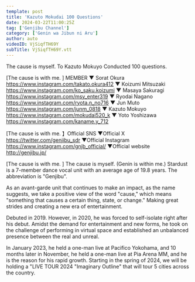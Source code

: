 ```yaml
---
template: post
title: 'Kazuto Mokudai 100 Questions'
date: 2024-03-22T11:00:25Z
tag: ['Genjibu Channel']
category: ['Genin wa Jibun ni Aru']
author: auto 
videoID: VjSiqfTH69Y
subTitle: VjSiqfTH69Y.vtt
---
```

The cause is myself. To Kazuto Mokuyo
Conducted 100 questions.

[The cause is with me. ] MEMBER
▼ Sorat Okura
https://www.instagram.com/takato.okura412
▼ Koizumi Mitsuzaki
https://www.instagram.com/ko_saku.koizumi
▼ Masaya Sakuragi
https://www.instagram.com/msy_enter319
▼ Ryodai Nagano
https://www.instagram.com/ryota.n_no716
▼ Jun Muto
https://www.instagram.com/junm_0818
▼ Kazuto Mokuyo
https://www.instagram.com/mokudai520_k
▼ Yoto Yoshizawa
https://www.instagram.com/kaname.y_712

[The cause is with me. 】Official SNS
▼Official X
https://twitter.com/genjibu_sdr
▼Official Instagram
https://www.instagram.com/gnjb_official/
▼Official website
http://genjibu.jp/


[The cause is with me. ]
The cause is myself. (Genin is within me.)
Stardust is a 7-member dance vocal unit with an average age of 19.8 years. The abbreviation is "Genjibu".

As an avant-garde unit that continues to make an impact, as the name suggests, we take a positive view of the word "cause," which means "something that causes a certain thing, state, or change." Making great strides and creating a new era of entertainment.

Debuted in 2019. However, in 2020, he was forced to self-isolate right after his debut.
Amidst the demand for entertainment and new forms, he took on the challenge of performing in virtual space and established an unbalanced presence between the real and unreal.

In January 2023, he held a one-man live at Pacifico Yokohama, and 10 months later in November, he held a one-man live at Pia Arena MM, and he is the reason for his rapid growth.
Starting in the spring of 2024, we will be holding a "LIVE TOUR 2024 "Imaginary Outline" that will tour 5 cities across the country.